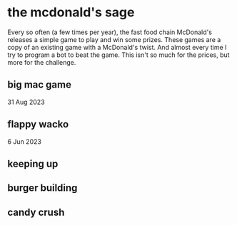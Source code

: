 # the mcdonald's sage

Every so often (a few times per year), the fast food chain McDonald's releases a simple game to play and win some prizes. These games are a copy of an existing game with a McDonald's twist.
And almost every time I try to program a bot to beat the game. This isn't so much for the prices, but more for the challenge.

## big mac game
31 Aug 2023

## flappy wacko
6 Jun 2023

## keeping up

## burger building

## candy crush



